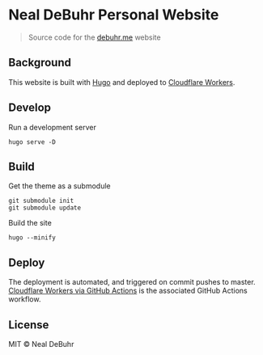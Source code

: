 # Neal DeBuhr Personal Website

> Source code for the [debuhr.me](https://debuhr.me) website

## Background

This website is built with [Hugo](https://gohugo.io/) and deployed to [Cloudflare Workers](https://workers.cloudflare.com/).

## Develop

Run a development server
```
hugo serve -D
```

## Build

Get the theme as a submodule
```
git submodule init
git submodule update
```
Build the site
```
hugo --minify
```

## Deploy

The deployment is automated, and triggered on commit pushes to master.  [Cloudflare Workers via GitHub Actions](.github/workflows/cloudflare-workers-dev.yml) is the associated GitHub Actions workflow.

## License

MIT © Neal DeBuhr